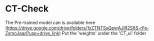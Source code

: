 # CT-Check
The Pre-trained model can is available here (https://drive.google.com/drive/folders/1xZTNTSsQevrAJlR2S6S-rFe-ZsmoJaad?usp=drive_link)
Put the 'weights' under the 'CT_ui' folder
